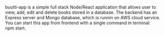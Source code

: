 buutti-app is a simple full stack Node/React application that allows user to view, add, edit and delete books stored in a database. 
The backend has an Express server and Mongo database, which is runnin on AWS cloud service. 
You can start this app from frontend with a single command in terminal: npm start.
